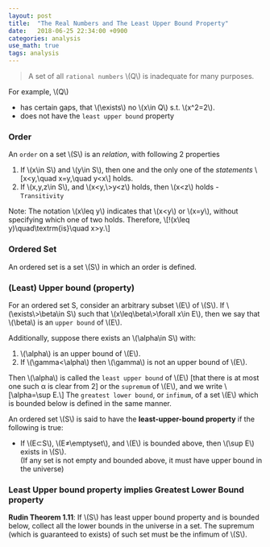 ```yaml
---
layout: post
title:  "The Real Numbers and The Least Upper Bound Property"
date:   2018-06-25 22:34:00 +0900
categories: analysis
use_math: true
tags: analysis
---
```


> A set of all `rational numbers` \\(Q\\) is inadequate for many purposes.

For example, \\(Q\\)
* has certain gaps, that \\(\exists\\) no \\(x\in Q\\) s.t. \\(x^2=2\\).
* does not have the `least upper bound` property

### Order
An `order` on a set \\(S\\) is an _relation_, with following 2 properties
1. If \\(x\in S\\) and \\(y\in S\\), then one and the only one of the _statements_
\\[x<y,\quad x=y,\quad y<x\\]
holds.
2. If \\(x,y,z\in S\\), and \\(x<y,\\>y<z\\) holds, then \\(x<z\\) holds - `Transitivity`

Note: The notation \\(x\leq y\\) indicates that \\(x<y\\) or \\(x=y\\), without specifying which one of two holds. Therefore,
\\[!(x\leq y)\quad\textrm\{is\}\quad x>y.\\]

### Ordered Set
An ordered set is a set \\(S\\) in which an order is defined.

### (Least) Upper bound (property)
For an ordered set S, consider an arbitrary subset \\(E\\) of \\(S\\).
If \\(\exists\\>\beta\in S\\) such that \\(x\leq\beta\\>\forall x\in E\\), then we say that \\(\beta\\) is an `upper bound` of \\(E\\).

Additionally, suppose there exists an \\(\alpha\in S\\) with:  
1. \\(\alpha\\) is an upper bound of \\(E\\).
2. If \\(\gamma<\alpha\\) then \\(\gamma\\) is not an upper bound of \\(E\\).  

Then \\(\alpha\\) is called the `least upper bound` of \\(E\\) [that there is at most one such α is clear from 2] or the `supremum` of \\(E\\), and we write
\\[\alpha=\sup E.\\]
The `greatest lower bound`, or `infimum`, of a set \\(E\\) which is bounded below is defined in the same manner.

An ordered set \\(S\\) is said to have the __least-upper-bound property__ if the following is true:
* If \\(E⊂S\\), \\(E≠\emptyset\\), and \\(E\\) is bounded above, then \\(\sup ⁡E\\) exists in \\(S\\).  
(If any set is not empty and bounded above, it must have upper bound in the universe)  


### Least Upper bound property implies Greatest Lower Bound property
__Rudin Theorem 1.11__: If \\(S\\) has least upper bound property and is bounded below, collect all the lower bounds in the universe in a set. The supremum (which is guaranteed to exists) of such set must be the infimum of \\(S\\).

